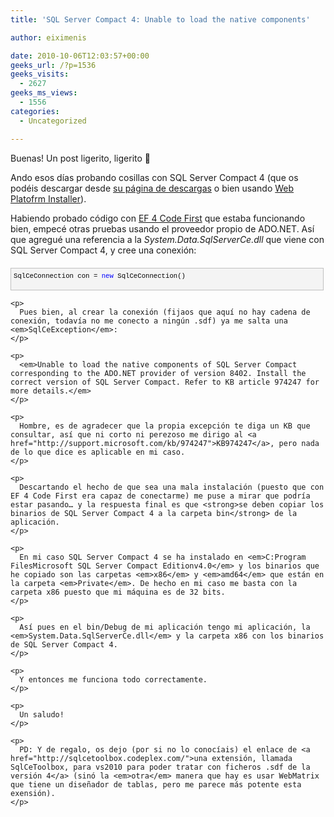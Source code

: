 ```yaml
---
title: 'SQL Server Compact 4: Unable to load the native components'

author: eiximenis

date: 2010-10-06T12:03:57+00:00
geeks_url: /?p=1536
geeks_visits:
  - 2627
geeks_ms_views:
  - 1556
categories:
  - Uncategorized

---
```

Buenas! Un post ligerito, ligerito 🙂

Ando esos días probando cosillas con SQL Server Compact 4 (que os podéis descargar desde [su página de descargas][1] o bien usando [Web Platofrm Installer][2]).

<!--more-->

Habiendo probado código con [EF 4 Code First][3] que estaba funcionando bien, empecé otras pruebas usando el proveedor propio de ADO.NET. Así que agregué una referencia a la _System.Data.SqlServerCe.dll_ que viene con SQL Server Compact 4, y cree una conexión:

<div style="border-bottom: silver 1px solid; text-align: left; border-left: silver 1px solid; padding-bottom: 4px; line-height: 12pt; background-color: #f4f4f4; margin: 20px 0px 10px; padding-left: 4px; width: 97.5%; padding-right: 4px; font-family: &#39;Courier New&#39;, courier, monospace; direction: ltr; max-height: 200px; font-size: 8pt; overflow: auto; border-top: silver 1px solid; cursor: text; border-right: silver 1px solid; padding-top: 4px" id="codeSnippetWrapper">
  <pre style="border-bottom-style: none; text-align: left; padding-bottom: 0px; line-height: 12pt; background-color: #f4f4f4; margin: 0em; border-left-style: none; padding-left: 0px; width: 100%; padding-right: 0px; font-family: &#39;Courier New&#39;, courier, monospace; direction: ltr; border-top-style: none; color: black; border-right-style: none; font-size: 8pt; overflow: visible; padding-top: 0px" id="codeSnippet">SqlCeConnection con = <span style="color: #0000ff">new</span> SqlCeConnection()</pre>
  
  <p>
    </div> 
    
    <p>
      Pues bien, al crear la conexión (fijaos que aquí no hay cadena de conexión, todavía no me conecto a ningún .sdf) ya me salta una <em>SqlCeException</em>:
    </p>
    
    <p>
      <em>Unable to load the native components of SQL Server Compact corresponding to the ADO.NET provider of version 8402. Install the correct version of SQL Server Compact. Refer to KB article 974247 for more details.</em>
    </p>
    
    <p>
      Hombre, es de agradecer que la propia excepción te diga un KB que consultar, así que ni corto ni perezoso me dirigo al <a href="http://support.microsoft.com/kb/974247">KB974247</a>, pero nada de lo que dice es aplicable en mi caso.
    </p>
    
    <p>
      Descartando el hecho de que sea una mala instalación (puesto que con EF 4 Code First era capaz de conectarme) me puse a mirar que podría estar pasando… y la respuesta final es que <strong>se deben copiar los binarios de SQL Server Compact 4 a la carpeta bin</strong> de la aplicación.
    </p>
    
    <p>
      En mi caso SQL Server Compact 4 se ha instalado en <em>C:Program FilesMicrosoft SQL Server Compact Editionv4.0</em> y los binarios que he copiado son las carpetas <em>x86</em> y <em>amd64</em> que están en la carpeta <em>Private</em>. De hecho en mi caso me basta con la carpeta x86 puesto que mi máquina es de 32 bits.
    </p>
    
    <p>
      Así pues en el bin/Debug de mi aplicación tengo mi aplicación, la <em>System.Data.SqlServerCe.dll</em> y la carpeta x86 con los binarios de SQL Server Compact 4.
    </p>
    
    <p>
      Y entonces me funciona todo correctamente.
    </p>
    
    <p>
      Un saludo!
    </p>
    
    <p>
      PD: Y de regalo, os dejo (por si no lo conocíais) el enlace de <a href="http://sqlcetoolbox.codeplex.com/">una extensión, llamada SqlCeToolbox, para vs2010 para poder tratar con ficheros .sdf de la versión 4</a> (sinó la <em>otra</em> manera que hay es usar WebMatrix que tiene un diseñador de tablas, pero me parece más potente esta exensión).
    </p>

 [1]: http://www.microsoft.com/downloads/en/details.aspx?FamilyID=0d2357ea-324f-46fd-88fc-7364c80e4fdb&displaylang=en
 [2]: http://www.microsoft.com/web/downloads/platform.aspx
 [3]: http://www.microsoft.com/downloads/en/details.aspx?FamilyID=4e094902-aeff-4ee2-a12d-5881d4b0dd3e&displaylang=en